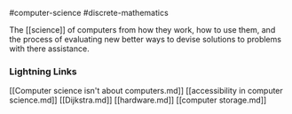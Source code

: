 #computer-science #discrete-mathematics

The [[science]] of computers from how they work, how to use them, and the process of evaluating new better ways to devise solutions to problems with there assistance.

### Lightning Links
[[Computer science isn't about computers.md]]     [[accessibility in computer science.md]]     [[Dijkstra.md]]     [[hardware.md]]     [[computer storage.md]]